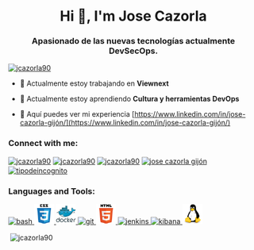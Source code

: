<h1 align="center">Hi 👋, I'm Jose Cazorla</h1>
<h3 align="center">Apasionado de las nuevas tecnologías actualmente DevSecOps.</h3>


<p align="left"> <a href="https://twitter.com/jcazorla90" target="blank"><img src="https://img.shields.io/twitter/follow/jcazorla90?logo=twitter&style=for-the-badge" alt="jcazorla90" /></a> </p>

- 🔭 Actualmente estoy trabajando en **Viewnext**

- 🌱 Actualmente estoy aprendiendo **Cultura y herramientas DevOps**

- 📄 Aquí puedes ver mi experiencia [https://www.linkedin.com/in/jose-cazorla-gijón/](https://www.linkedin.com/in/jose-cazorla-gijón/)

<h3 align="left">Connect with me:</h3>
<p align="left">
<a href="https://codepen.io/jcazorla90" target="blank"><img align="center" src="https://raw.githubusercontent.com/rahuldkjain/github-profile-readme-generator/master/src/images/icons/Social/codepen.svg" alt="jcazorla90" height="30" width="40" /></a>
<a href="https://dev.to/jcazorla90" target="blank"><img align="center" src="https://cdn.jsdelivr.net/npm/simple-icons@3.0.1/icons/dev-dot-to.svg" alt="jcazorla90" height="30" width="40" /></a>
<a href="https://twitter.com/jcazorla90" target="blank"><img align="center" src="https://raw.githubusercontent.com/rahuldkjain/github-profile-readme-generator/master/src/images/icons/Social/twitter.svg" alt="jcazorla90" height="30" width="40" /></a>
<a href="https://linkedin.com/in/jose cazorla gijón" target="blank"><img align="center" src="https://raw.githubusercontent.com/rahuldkjain/github-profile-readme-generator/master/src/images/icons/Social/linked-in-alt.svg" alt="jose cazorla gijón" height="30" width="40" /></a>
<a href="https://stackoverflow.com/users/tipodeincognito" target="blank"><img align="center" src="https://raw.githubusercontent.com/rahuldkjain/github-profile-readme-generator/master/src/images/icons/Social/stack-overflow.svg" alt="tipodeincognito" height="30" width="40" /></a>
</p>

<h3 align="left">Languages and Tools:</h3>
<p align="left"> <a href="https://www.gnu.org/software/bash/" target="_blank"> <img src="https://www.vectorlogo.zone/logos/gnu_bash/gnu_bash-icon.svg" alt="bash" width="40" height="40"/> </a> <a href="https://www.w3schools.com/css/" target="_blank"> <img src="https://raw.githubusercontent.com/devicons/devicon/master/icons/css3/css3-original-wordmark.svg" alt="css3" width="40" height="40"/> </a> <a href="https://www.docker.com/" target="_blank"> <img src="https://raw.githubusercontent.com/devicons/devicon/master/icons/docker/docker-original-wordmark.svg" alt="docker" width="40" height="40"/> </a> <a href="https://git-scm.com/" target="_blank"> <img src="https://www.vectorlogo.zone/logos/git-scm/git-scm-icon.svg" alt="git" width="40" height="40"/> </a> <a href="https://www.w3.org/html/" target="_blank"> <img src="https://raw.githubusercontent.com/devicons/devicon/master/icons/html5/html5-original-wordmark.svg" alt="html5" width="40" height="40"/> </a> <a href="https://www.jenkins.io" target="_blank"> <img src="https://www.vectorlogo.zone/logos/jenkins/jenkins-icon.svg" alt="jenkins" width="40" height="40"/> </a> <a href="https://www.elastic.co/kibana" target="_blank"> <img src="https://www.vectorlogo.zone/logos/elasticco_kibana/elasticco_kibana-icon.svg" alt="kibana" width="40" height="40"/> </a> <a href="https://www.linux.org/" target="_blank"> <img src="https://raw.githubusercontent.com/devicons/devicon/master/icons/linux/linux-original.svg" alt="linux" width="40" height="40"/> </a> </p>

<p>&nbsp;<img align="center" src="https://github-readme-stats.vercel.app/api?username=jcazorla90&show_icons=true&locale=en" alt="jcazorla90" /></p>
